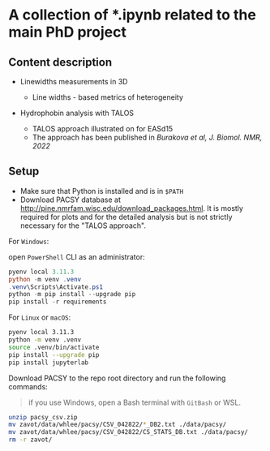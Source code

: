 # A collection of \*.ipynb related to the main PhD project

## Content description

* Linewidths measurements in 3D
    - Line widths - based metrics of heterogeneity

* Hydrophobin analysis with TALOS
    - TALOS approach illustrated on for EASd15
    - The approach has been published in *Burakova et al, J. Biomol. NMR, 2022*

## Setup

* Make sure that Python is installed and is in `$PATH`
* Download PACSY database at http://pine.nmrfam.wisc.edu/download_packages.html. It is mostly required for plots and for the detailed analysis but is not strictly necessary for the "TALOS approach". 


For `Windows`: 

open `PowerShell` CLI as an administrator:

```powershell
pyenv local 3.11.3
python -m venv .venv
.venv\Scripts\Activate.ps1
python -m pip install --upgrade pip
pip install -r requirements
```

For `Linux` or `macOS`:

```bash
pyenv local 3.11.3
python -m venv .venv
source .venv/bin/activate
pip install --upgrade pip
pip install jupyterlab
```

Download PACSY to the repo root directory and run the following commands:
> if you use Windows, open a Bash terminal with `GitBash` or WSL.
```bash
unzip pacsy_csv.zip
mv zavot/data/whlee/pacsy/CSV_042822/*_DB2.txt ./data/pacsy/
mv zavot/data/whlee/pacsy/CSV_042822/CS_STATS_DB.txt ./data/pacsy/
rm -r zavot/
```